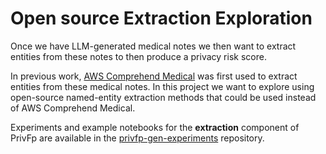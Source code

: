 # Open source Extraction Exploration

Once we have LLM-generated medical notes we then want to extract entities from these notes to then produce a privacy risk score. 

In previous work, [AWS Comprehend Medical](https://docs.aws.amazon.com/comprehend-medical/) was first used to extract entities from these medical notes. In this project we want to explore using open-source named-entity extraction methods that could be used instead of AWS Comprehend Medical.

Experiments and example notebooks for the **extraction** component of PrivFp are available in the [privfp-gen-experiments](https://github.com/nhsengland/privfp-gen-experiments/tree/main/notebooks/unstructured_to_structured_module/ner_exploration) repository.